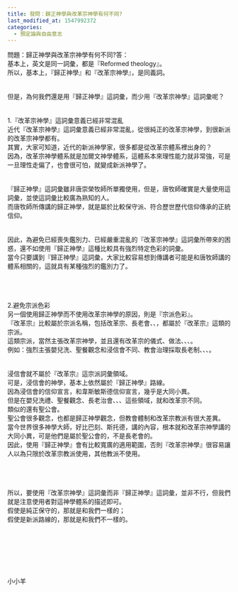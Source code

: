 ```yaml
---
title: 發問：歸正神學與改革宗神學有何不同?
last_modified_at: 1547992372
categories:
  - 預定論與自由意志
---
```


問題：歸正神學與改革宗神學有何不同?<!--more-->答：<br>基本上，英文是同一詞彙，都是『Reformed theology』。<br>所以，基本上，『歸正神學』和『改革宗神學』，是同義詞。<br><br><br>但是，為何我們還是用『歸正神學』這詞彙，而少用『改革宗神學』這詞彙呢？<br><br><br>1.『改革宗神學』這詞彙意義已經非常混亂<br>近代『改革宗神學』這詞彙意義已經非常混亂，從很純正的改革宗神學，到很新派的改革宗神學都有。<br>其實，大家可知道，近代的新派神學家，很多都是從改革宗體系裡出身的？<br>因為，改革宗神學體系就是加爾文神學體系，這體系本來理性能力就非常強，可是一旦理性走偏了，也會很可怕，就變成新派神學了。<br><br><br>『歸正神學』這詞彙雖非唐崇榮牧師所單獨使用，但是，唐牧師確實是大量使用這詞彙，並使這詞彙比較廣為熟知的人。<br>而唐牧師所傳講的歸正神學，就是屬於比較保守派、符合歷世歷代信仰傳承的正統信仰。<br><br><br>因此，為避免已經喪失鑑別力、已經嚴重混亂的『改革宗神學』這詞彙所帶來的困惑，還不如使用『歸正神學』這種比較具有強烈特定色彩的詞彙。<br>當今只要講到『歸正神學』這詞彙，大家比較容易想到傳講者可能是和唐牧師講的體系相關的，這就具有某種強烈的鑑別力了。<br><br><br><br><br>2.避免宗派色彩<br>另一個使用歸正神學而不使用改革宗神學的原因，則是『宗派色彩』。<br>『改革宗』比較屬於宗派名稱，包括改革宗、長老會、、，都屬於『改革宗』這類的宗派。<br>這類宗派，當然主張改革宗神學，並且還有改革宗的儀式、做法、、、。<br>例如：強烈主張嬰兒洗、聖餐觀念和浸信會不同、教會治理採取長老制、、、。<br><br><br>浸信會就不屬於『改革宗』這宗派詞彙領域。<br>可是，浸信會的神學，基本上依然屬於『歸正神學』路線。<br>因為浸信會的信仰宣言，和韋斯敏斯德信仰宣言，幾乎是大同小異。<br>但是在嬰兒洗禮、聖餐觀念、長老治會、、、這些領域，就和改革宗不同。<br>類似的還有聖公會。<br>聖公會很多觀念，也都是歸正神學觀念，但教會體制和改革宗教派有很大差異。<br>當今世界很多神學大師，好比巴刻、斯托德，講的內容，根本就和改革宗神學講的大同小異，可是他們是屬於聖公會的，不是長老會的。<br>因此，使用『歸正神學』會有比較寬廣的適用範圍，否則『改革宗神學』很容易讓人以為只限於改革宗教派使用，其他教派不使用。<br><br><br><br><br>所以，要使用『改革宗神學』這詞彙而非『歸正神學』這詞彙，並非不行，但我們就是注意使用者對這神學體系的描述即可。<br>假使是純正保守的，那就是和我們一樣的；<br>假使是新派路線的，那就是和我們不一樣的。<br><br><br><br><br><br><br><br>小小羊
